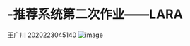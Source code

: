 # -推荐系统第二次作业——LARA
王广川 2020223045140
![image](https://user-images.githubusercontent.com/29112958/116096108-956e1400-a6db-11eb-91db-bade0311b2c5.png)
